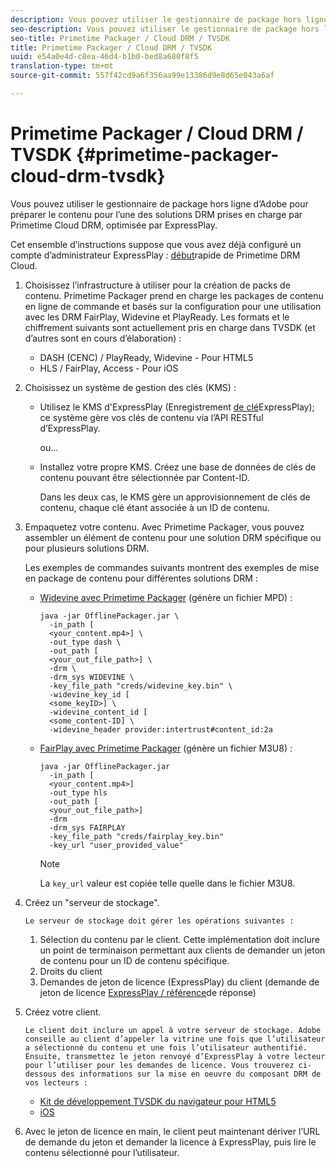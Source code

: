 ```yaml
---
description: Vous pouvez utiliser le gestionnaire de package hors ligne d’Adobe pour préparer le contenu pour l’une des solutions DRM prises en charge par Primetime Cloud DRM, optimisée par ExpressPlay.
seo-description: Vous pouvez utiliser le gestionnaire de package hors ligne d’Adobe pour préparer le contenu pour l’une des solutions DRM prises en charge par Primetime Cloud DRM, optimisée par ExpressPlay.
seo-title: Primetime Packager / Cloud DRM / TVSDK
title: Primetime Packager / Cloud DRM / TVSDK
uuid: e54a0e4d-c8ea-46d4-b1b0-bed8a680f8f5
translation-type: tm+mt
source-git-commit: 557f42cd9a6f356aa99e13386d9e8d65e043a6af

---
```



# Primetime Packager / Cloud DRM / TVSDK {#primetime-packager-cloud-drm-tvsdk}

Vous pouvez utiliser le gestionnaire de package hors ligne d’Adobe pour préparer le contenu pour l’une des solutions DRM prises en charge par Primetime Cloud DRM, optimisée par ExpressPlay.

Cet ensemble d’instructions suppose que vous avez déjà configuré un compte d’administrateur ExpressPlay : [début](../../../multi-drm-workflows/quick-start/quick-overview.md)rapide de Primetime DRM Cloud.
1. Choisissez l’infrastructure à utiliser pour la création de packs de contenu. Primetime Packager prend en charge les packages de contenu en ligne de commande et basés sur la configuration pour une utilisation avec les DRM FairPlay, Widevine et PlayReady. Les formats et le chiffrement suivants sont actuellement pris en charge dans TVSDK (et d’autres sont en cours d’élaboration) :

   * DASH (CENC) / PlayReady, Widevine - Pour HTML5
   * HLS / FairPlay, Access - Pour iOS

1. Choisissez un système de gestion des clés (KMS) :

   * Utilisez le KMS d&#39;ExpressPlay (Enregistrement [de clé](https://www.expressplay.com/developer/key-storage/)ExpressPlay); ce système gère vos clés de contenu via l’API RESTful d’ExpressPlay.

      ou...

   * Installez votre propre KMS. Créez une base de données de clés de contenu pouvant être sélectionnée par Content-ID.

      Dans les deux cas, le KMS gère un approvisionnement de clés de contenu, chaque clé étant associée à un ID de contenu.

1. Empaquetez votre contenu. Avec Primetime Packager, vous pouvez assembler un élément de contenu pour une solution DRM spécifique ou pour plusieurs solutions DRM.

   Les exemples de commandes suivants montrent des exemples de mise en package de contenu pour différentes solutions DRM :

   * [Widevine avec Primetime Packager](https://helpx.adobe.com/content/dam/help/en/primetime/guides/offline_packager_getting_started.pdf#page=19) (génère un fichier MPD) :

      ```
      java -jar OfflinePackager.jar \ 
        -in_path [ 
        <your_content.mp4>] \ 
        -out_type dash \ 
        -out_path [ 
        <your_out_file_path>] \ 
        -drm \ 
        -drm_sys WIDEVINE \ 
        -key_file_path "creds/widevine_key.bin" \ 
        -widevine_key_id [ 
        <some_keyID>] \ 
        -widevine_content_id [ 
        <some_content-ID] \ 
        -widevine_header provider:intertrust#content_id:2a
      ```

   * [FairPlay avec Primetime Packager](https://helpx.adobe.com/content/dam/help/en/primetime/guides/offline_packager_getting_started.pdf#page=20) (génère un fichier M3U8) :

      ```
      java -jar OfflinePackager.jar  
        -in_path [ 
        <your_content.mp4>]  
        -out_type hls  
        -out_path [ 
        <your_out_file_path>]  
        -drm  
        -drm_sys FAIRPLAY  
        -key_file_path "creds/fairplay_key.bin"  
        -key_url "user_provided_value"
      ```

      >[!NOTE]
      >
      >La `key_url` valeur est copiée telle quelle dans le fichier M3U8.

1. Créez un &quot;serveur de stockage&quot;.

       Le serveur de stockage doit gérer les opérations suivantes :
   
   1. Sélection du contenu par le client. Cette implémentation doit inclure un point de terminaison permettant aux clients de demander un jeton de contenu pour un ID de contenu spécifique.
   1. Droits du client
   1. Demandes de jeton de licence (ExpressPlay) du client (demande de jeton de licence [ExpressPlay / référence](../../../multi-drm-workflows/license-token-req-resp-ref/license-req-resp-overview.md)de réponse)

1. Créez votre client.

       Le client doit inclure un appel à votre serveur de stockage. Adobe conseille au client d’appeler la vitrine une fois que l’utilisateur a sélectionné du contenu et une fois l’utilisateur authentifié. Ensuite, transmettez le jeton renvoyé d’ExpressPlay à votre lecteur pour l’utiliser pour les demandes de licence. Vous trouverez ci-dessous des informations sur la mise en oeuvre du composant DRM de vos lecteurs :
   
   * [Kit de développement TVSDK du navigateur pour HTML5](https://help.adobe.com/en_US/primetime/psdk/browser_tvsdk/index.html#PSDKs-reference-DRM_interface_overview)
   * [iOS](../../../../programming/tvsdk-3x-ios-prog/ios-3x-drm-content-security/ios-3x-apple-fairplay-tvsdk.md)

1. Avec le jeton de licence en main, le client peut maintenant dériver l’URL de demande du jeton et demander la licence à ExpressPlay, puis lire le contenu sélectionné pour l’utilisateur.
